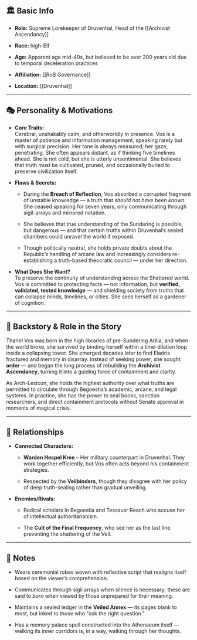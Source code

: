 ## 🏛️ Basic Info

- **Role:** Supreme Lorekeeper of Druvenhal, Head of the [[Archivist Ascendancy]]
    
- **Race:** high-Elf
    
- **Age:** Apparent age mid-40s, but believed to be over 200 years old due to temporal deceleration practices
    
- **Affiliation:** [[RoB Governance]]
    
- **Location:** [[Druvenhal]]
    

---

## 🎭 Personality & Motivations

- **Core Traits:**  
    Cerebral, unshakably calm, and otherworldly in presence. Vos is a master of patience and information management, speaking rarely but with surgical precision. Her tone is always measured; her gaze, penetrating. She often appears distant, as if thinking five timelines ahead. She is not cold, but she is utterly unsentimental. She believes that truth must be cultivated, pruned, and occasionally buried to preserve civilization itself.
    
- **Flaws & Secrets:**
    
    - During the **Breach of Reflection**, Vos absorbed a corrupted fragment of unstable knowledge — a truth that _should not have been known_. She ceased speaking for seven years, only communicating through sigil-arrays and mirrored notation.
        
    - She believes that true understanding of the Sundering is possible, but dangerous — and that certain truths within Druvenhal’s sealed chambers could unravel the world if exposed.
        
    - Though politically neutral, she holds private doubts about the Republic’s handling of arcane law and increasingly considers re-establishing a truth-based theocratic council — under her direction.
        
- **What Does She Want?**  
    To preserve the continuity of understanding across the Shattered world. Vos is committed to protecting facts — not information, but **verified, validated, tested knowledge** — and shielding society from truths that can collapse minds, timelines, or cities. She sees herself as a gardener of cognition.
    

---

## 📖 Backstory & Role in the Story

Thariel Vos was born in the high libraries of pre-Sundering Arilia, and when the world broke, she survived by binding herself within a time-dilation loop inside a collapsing tower. She emerged decades later to find Eladris fractured and memory in disarray. Instead of seeking power, she sought **order** — and began the long process of rebuilding the **Archivist Ascendancy**, turning it into a guiding force of containment and clarity.

As Arch-Lexicon, she holds the highest authority over what truths are permitted to circulate through Begoestia’s academic, arcane, and legal systems. In practice, she has the power to seal books, sanction researchers, and direct containment protocols without Senate approval in moments of magical crisis.

---

## 🔗 Relationships

- **Connected Characters:**
    
    - **Warden Hespel Kree** – Her military counterpart in Druvenhal. They work together efficiently, but Vos often acts beyond his containment strategies.
        
    - Respected by the **Veilbinders**, though they disagree with her policy of deep truth-sealing rather than gradual unveiling.
        
- **Enemies/Rivals:**
    
    - Radical scholars in Begoestia and Tessavar Reach who accuse her of intellectual authoritarianism.
        
    - The **Cult of the Final Frequency**, who see her as the last line preventing the shattering of the Veil.
        

---

## 📝 Notes

- Wears ceremonial robes woven with reflective script that realigns itself based on the viewer’s comprehension.
    
- Communicates through sigil arrays when silence is necessary; these are said to _burn_ when viewed by those unprepared for their meaning.
    
- Maintains a sealed ledger in the **Veiled Annex** — its pages blank to most, but inked to those who "ask the right question."
    
- Has a memory palace spell constructed into the Athenaeum itself — walking its inner corridors is, in a way, walking through her thoughts.